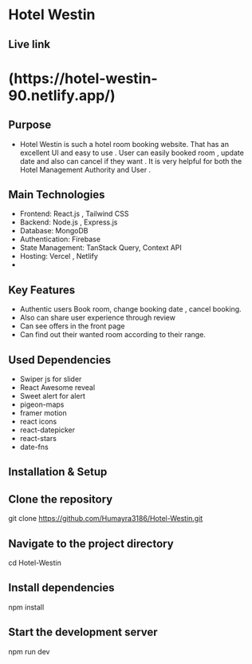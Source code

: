 

<h1>Hotel Westin</h1>


## Live link
<h1>(https://hotel-westin-90.netlify.app/)</h1>


## Purpose
- Hotel Westin is such a hotel room booking website. That has an excellent UI and easy to use . User can easily booked room , update date and also can cancel if they want . It is very helpful for both the Hotel Management Authority and User .  

## Main Technologies 
- Frontend: React.js , Tailwind CSS  
- Backend: Node.js , Express.js   
- Database: MongoDB  
- Authentication: Firebase   
- State Management: TanStack Query, Context API   
- Hosting: Vercel , Netlify 
- 
## Key Features
- Authentic users Book room, change booking date , cancel booking. 
- Also can share user experience through review
- Can see offers in the front page
- Can find out their wanted room according to their range.

## Used Dependencies
   
   - Swiper js for slider
   - React Awesome reveal 
   - Sweet alert for alert
   - pigeon-maps
   - framer motion
   - react icons
   - react-datepicker
   - react-stars
   - date-fns
     
##  Installation & Setup  

## Clone the repository
git clone https://github.com/Humayra3186/Hotel-Westin.git

## Navigate to the project directory
cd Hotel-Westin

## Install dependencies
npm install

## Start the development server
npm run dev
  
  
